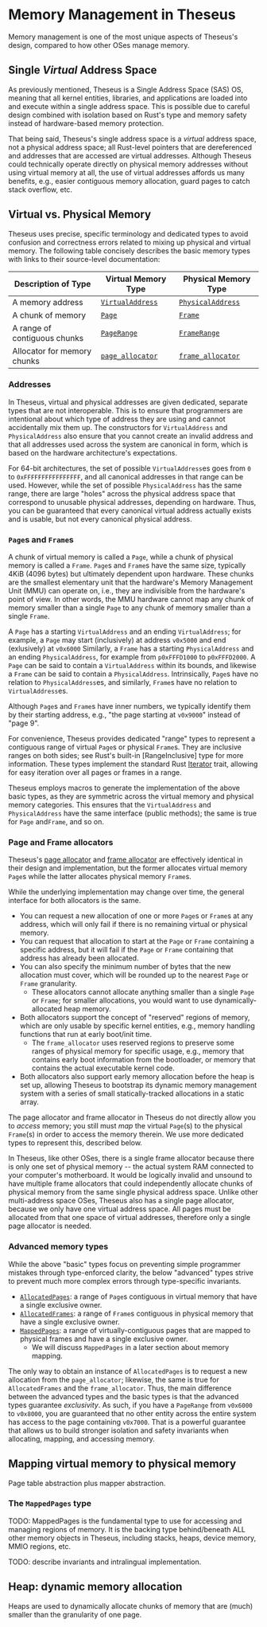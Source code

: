 # Memory Management in Theseus

Memory management is one of the most unique aspects of Theseus's design, compared to how other OSes manage memory. 

## Single *Virtual* Address Space
As previously mentioned, Theseus is a Single Address Space (SAS) OS, meaning that all kernel entities, libraries, and applications are loaded into and execute within a single address space. This is possible due to careful design combined with isolation based on Rust's type and memory safety instead of hardware-based memory protection.

That being said, Theseus's single address space is a *virtual* address space, not a physical address space; 
all Rust-level pointers that are dereferenced and addresses that are accessed are virtual addresses. 
Although Theseus could technically operate directly on physical memory addresses without using virtual memory at all, the use of virtual addresses affords us many benefits, e.g., easier contiguous memory allocation, guard pages to catch stack overflow, etc. 


## Virtual vs. Physical Memory
Theseus uses precise, specific terminology and dedicated types to avoid confusion and correctness errors related to mixing up physical and virtual memory.
The following table concisely describes the basic memory types with links to their source-level documentation:


| Description of Type          | Virtual Memory Type   | Physical Memory Type |
|------------------------------|-----------------------|----------------------|
| A memory address             | [`VirtualAddress`]    | [`PhysicalAddress`]  |
| A chunk of memory            | [`Page`]              | [`Frame`]            |
| A range of contiguous chunks | [`PageRange`]         | [`FrameRange`]       |
| Allocator for memory chunks  | [`page_allocator`]    | [`frame_allocator`]  |

### Addresses
In Theseus, virtual and physical addresses are given dedicated, separate types that are not interoperable. 
This is to ensure that programmers are intentional about which type of address they are using and cannot accidentally mix them up.
The constructors for `VirtualAddress` and `PhysicalAddress` also ensure that you cannot create an invalid address and that all addresses used across the system are canonical in form, which is based on the hardware architecture's expectations.

For 64-bit architectures, the set of possible `VirtualAddress`es goes from `0` to `0xFFFFFFFFFFFFFFFF`, and all canonical addresses in that range can be used.
However, while the set of possible `PhysicalAddress` has the same range, there are large "holes" across the physical address space that correspond to unusable physical addresses, depending on hardware. 
Thus, you can be guaranteed that every canonical virtual address actually exists and is usable, but not every canonical physical address.

### `Page`s and `Frame`s
A chunk of virtual memory is called a `Page`, while a chunk of physical memory is called a `Frame`. 
`Page`s and `Frame`s have the same size, typically 4KiB (4096 bytes) but ultimately dependent upon hardware.
These chunks are the smallest elementary unit that the hardware's Memory Management Unit (MMU) can operate on, i.e., they are indivisible from the hardware's point of view. 
In other words, the MMU hardware cannot map any chunk of memory smaller than a single `Page` to any chunk of memory smaller than a single `Frame`. 

A `Page` has a starting `VirtualAddress` and an ending `VirtualAddress`; for example, a `Page` may start (inclusively) at address `v0x5000` and end (exlusively) at `v0x6000` 
Similarly, a `Frame` has a starting `PhysicalAddress` and an ending `PhysicalAddress`, for example from `p0xFFFD1000` to `p0xFFFD2000`.
A `Page` can be said to contain a `VirtualAddress` within its bounds, and likewise a `Frame` can be said to contain a `PhysicalAddress`.
Intrinsically, `Page`s have no relation to `PhysicalAddress`es, and similarly, `Frame`s have no relation to `VirtualAddress`es.

Although `Page`s and `Frame`s have inner numbers, we typically identify them by their starting address, e.g., "the page starting at `v0x9000`" instead of "page 9".

For convenience, Theseus provides dedicated "range" types to represent a contiguous range of virtual `Page`s or physical `Frame`s. 
They are inclusive ranges on both sides; see Rust's built-in [RangeInclusive] type for more information.
These types implement the standard Rust [Iterator] trait, allowing for easy iteration over all pages or frames in a range.

Theseus employs macros to generate the implementation of the above basic types,
as they are symmetric across the virtual memory and physical memory categories.
This ensures that the `VirtualAddress` and `PhysicalAddress` have the same interface (public methods); the same is true for `Page` and`Frame`, and so on.


[`VirtualAddress`]: https://theseus-os.github.io/Theseus/doc/memory_structs/struct.VirtualAddress.html
[`PhysicalAddress`]: https://theseus-os.github.io/Theseus/doc/memory_structs/struct.PhysicalAddress.html
[`Page`]: https://theseus-os.github.io/Theseus/doc/memory_structs/struct.Page.html
[`Frame`]: https://theseus-os.github.io/Theseus/doc/memory_structs/struct.Frame.html
[`PageRange`]: https://theseus-os.github.io/Theseus/doc/memory_structs/struct.PageRange.html
[`FrameRange`]: https://theseus-os.github.io/Theseus/doc/memory_structs/struct.FrameRange.html
[Iterator]: https://doc.rust-lang.org/std/iter/trait.Iterator.html
[`page_allocator`]:  https://theseus-os.github.io/Theseus/doc/page_allocator/index.html
[`frame_allocator`]: https://theseus-os.github.io/Theseus/doc/frame_allocator/index.html


### Page and Frame allocators
Theseus's [page allocator] and [frame allocator] are effectively identical in their design and implementation, but the former allocates virtual memory `Page`s while the latter allocates physical memory `Frame`s.

While the underlying implementation may change over time, the general interface for both allocators is the same. 
* You can request a new allocation of one or more `Page`s or `Frame`s at any address, which will only fail if there is no remaining virtual or physical memory. 
* You can request that allocation to start at the `Page` or `Frame` containing a specific address, but it will fail if the `Page` or `Frame` containing that address has already been allocated.
* You can also specify the minimum number of bytes that the new allocation must cover, which will be rounded up to the nearest `Page` or `Frame` granularity.
    * These allocators cannot allocate anything smaller than a single `Page` or `Frame`; for smaller allocations, you would want to use dynamically-allocated heap memory.
* Both allocators support the concept of "reserved" regions of memory, which are only usable by specific kernel entities, e.g., memory handling functions that run at early boot/init time.
    * The `frame_allocator` uses reserved regions to preserve some ranges of physical memory for specific usage, e.g., memory that contains early boot information from the bootloader, or memory that contains the actual executable kernel code.
* Both allocators also support early memory allocation before the heap is set up, allowing Theseus to bootstrap its dynamic memory management system with a series of small statically-tracked allocations in a static array.


The page allocator and frame allocator in Theseus do not directly allow you to *access* memory; you still must *map* the virtual `Page`(s) to the physical `Frame`(s) in order to access the memory therein.
We use more dedicated types to represent this, described below.

In Theseus, like other OSes, there is a single frame allocator because there is only one set of physical memory -- the actual system RAM connected to your computer's motherboard. 
It would be logically invalid and unsound to have multiple frame allocators that could independently allocate chunks of physical memory from the same single physical address space. 
Unlike other multi-address space OSes, Theseus also has a single page allocator, because we only have one virtual address space. 
All pages must be allocated from that one space of virtual addresses, therefore only a single page allocator is needed.

[page allocator]:  https://theseus-os.github.io/Theseus/doc/page_allocator/index.html
[frame allocator]: https://theseus-os.github.io/Theseus/doc/frame_allocator/index.html

### Advanced memory types
While the above "basic" types focus on preventing simple programmer mistakes through type-enforced clarity,
the below "advanced" types strive to prevent much more complex errors through type-specific invariants. 

* [`AllocatedPages`]: a range of `Page`s contiguous in virtual memory that have a single exclusive owner.
* [`AllocatedFrames`]: a range of `Frame`s contiguous in physical memory that have a single exclusive owner. 
* [`MappedPages`]: a range of virtually-contiguous pages that are mapped to physical frames and have a single exclusive owner. 
    * We will discuss `MappedPages` in a later section about memory mapping.


The only way to obtain an instance of `AllocatedPages` is to request a new allocation from the `page_allocator`; likewise, the same is true for `AllocatedFrames` and the `frame_allocator`.
Thus, the main difference between the advanced types and the basic types is that the advanced types guarantee *exclusivity*.
As such, if you have a `PageRange` from `v0x6000` to `v0x8000`, you are guaranteed that no other entity across the entire system has access to the page containing `v0x7000`.
That is a powerful guarantee that allows us to build stronger isolation and safety invariants when allocating, mapping, and accessing memory.


[`AllocatedFrames`]: https://theseus-os.github.io/Theseus/doc/frame_allocator/struct.AllocatedFrames.html
[`AllocatedPages`]: https://theseus-os.github.io/Theseus/doc/page_allocator/struct.AllocatedPages.html
[`MappedPages`]: https://theseus-os.github.io/Theseus/doc/memory/struct.MappedPages.html



## Mapping virtual memory to physical memory
Page table abstraction plus mapper abstraction. 

### The `MappedPages` type

TODO: MappedPages is the fundamental type to use for accessing and managing regions of memory. It is the backing type behind/beneath ALL other memory objects in Theseus, including stacks, heaps, device memory, MMIO regions, etc.

TODO: describe invariants and intralingual implementation. 



## Heap: dynamic memory allocation
Heaps are used to dynamically allocate chunks of memory that are (much) smaller than the granularity of one page.  

